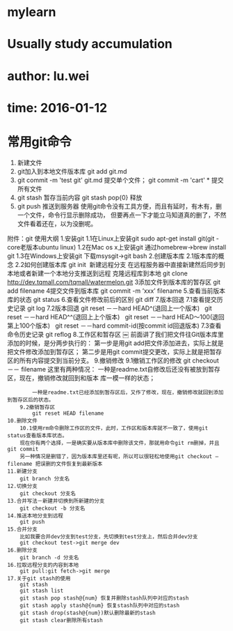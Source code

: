 # mylearn
# Usually study accumulation
# author: lu.wei
# time: 2016-01-12

# 常用git命令


 1. 新建文件
 2. git加入到本地文件版本库 git add git.md
 3. git commit -m 'test git' git.md  提交单个文件；  git commit -m 'cart' *  提交所有文件
 4. git stash 暂存当前内容   git stash pop{0} 释放
 5. git push  推送到服务器
  使用git命令没有工具方便，而且有延时，有木有，删一个文件，命令行显示删除成功，
  但要再点一下才能立马知道真的删了，不然文件看着还在，以为没删呢。


 附件：git 使用大纲
    1.安装git
    	1.1在Linux上安装git
    		sudo apt-get install git(git -core老版本ubuntu linux)
    	1.2在Mac os x上安装git
    		通过homebrew->brew install git
    	1.3在Windows上安装git
    		下载msysgit->git bash
    2.创建版本库
    	2.1版本库的概念
    	2.2如何创建版本库 git init 
    新建远程分支
    在远程服务器中直接新建然后同步到本地或者新建一个本地分支推送到远程
    克隆远程库到本地
    git clone http://dev.tqmall.com/tqmall/watermelon.git
    3添加文件到版本库的暂存区 git add filename
    4提交文件到版本库 git commit -m ‘xxx’ filename
    5.查看当前版本库的状态 git status
    6.查看文件修改前后的区别 git diff
    7.版本回退
    	7.1查看提交历史记录 git log
    	7.2版本回退 git reset －－hard HEAD^(退回上一个版本)
    			  git reset －－hard HEAD^^(退回上上个版本)
    			  git reset －－hard HEAD～100(退回第上100个版本)
    			  git reset －－hard commit-id(按commit id回退版本)
    	7.3查看命令历史记录 git reflog
    8.工作区和暂存区
    ￼
    前面讲了我们把文件往Git版本库里添加的时候，是分两步执行的：
    第一步是用git add把文件添加进去，实际上就是把文件修改添加到暂存区；
    第二步是用git commit提交更改，实际上就是把暂存区的所有内容提交到当前分支。
    9.撤销修改
    	9.1撤销工作区的修改
    		git checkout －－ filename
    		这里有两种情况：
    		一种是readme.txt自修改后还没有被放到暂存区，现在，撤销修改就回到和版本	库一模一样的状态；

    		一种是readme.txt已经添加到暂存区后，又作了修改，现在，撤销修改就回到添加到暂存区后的状态。
    	9.2撤销暂存区 
    		git reset HEAD filename
    10.删除文件
    	10.1使用rm命令删除工作区的文件，此时，工作区和版本库就不一致了，使用git status查看版本库状态。
    	现在你有两个选择，一是确实要从版本库中删除该文件，那就用命令git rm删掉，并且git commit
    	另一种情况是删错了，因为版本库里还有呢，所以可以很轻松地使用git checkout — filename 把误删的文件恢复到最新版本
    11.新建分支
    	git branch 分支名
    12.切换分支
    	git checkout 分支名
    13.合并写法－新建并切换到所新建的分支
    	git checkout -b 分支名
    14.推送本地分支到远程
    	git push 
    15.合并分支
    	比如我要合并dev分支到test分支，先切换到test分支上，然后合并dev分支
    	git checkout test->git merge dev
    16.删除分支
    	git branch -d 分支名
    16.拉取远程分支的内容到本地
    	git pull:git fetch->git merge
    17.关于git stash的使用
    	git stash
    	git stash list
    	git stash pop stash@{num} 恢复并删除stash队列中对应的stash
    	git stash apply stash@{num} 恢复stash队列中对应的stash
    	git stash drop(stash@{num})默认删除最新的stash
    	git stash clear删除所有stash
